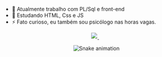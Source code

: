 - 🔭 Atualmente trabalho com PL/Sql e front-end
- 🌱 Estudando HTML, Css e JS
- ⚡ Fato curioso, eu também sou psicólogo nas horas vagas.

 <div align="center">
  <a href="mailto:matheus.batistaa@gmail.com"><img src="https://img.shields.io/badge/Gmail-D14836?style=for-the-badge&logo=gmail&logoColor=white" style="margin: 1px;">
  </a>
  <a href="https://www.linkedin.com/in/matheusbatistas/" target="_blank"
  style="margin: 1px;"><img src="https://img.shields.io/badge/LinkedIn-0077B5?style=for-the-badge&logo=linkedin&logoColor=white" alt="" target="_blank"></a>
  <a href="https://www.instagram.com/meet.iu/" target="_blank" style="margin: 1px;"><img src="https://img.shields.io/badge/Instagram-E4405F?style=for-the-badge&logo=instagram&logoColor=white" alt=""></a>
</div>

<div align="center">

![Snake animation](https://github.com/theusbatista/theusbatista/blob/output/github-contribution-grid-snake.svg)

</div>

